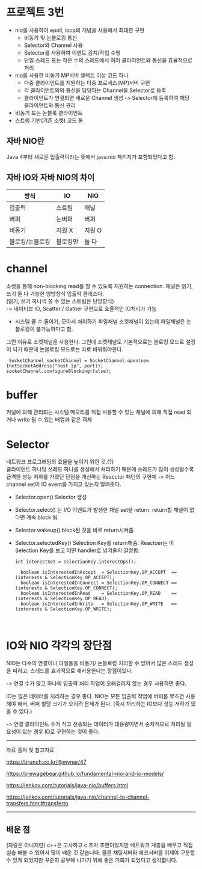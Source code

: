 # 프로젝트 3번

- nio를 사용하여 epoll, iocp의 개념을 사용해서 최대한 구현
  - 비동기 및 논블로킹 통신
  - Selector와 Channel 사용
  - Selector를 사용하여 이벤트 감지/작업 수행
  - 단일 스레드 또는 작은 수의 스레드에서 여러 클라이언트와 통신을 효율적으로 처리
-  nio를 사용한 비동기 MP서버 셀렉트 이상 코드 하나
   -  다중 클라이언트를 지원하는 다중 프로세스(MP)서버 구현
   -  각 클라이언트와의 통신을 담당하는 Channel을 Selector로 등록
   -  클라이언트가 연결되면 새로운 Channel 생성 -> Selector에 등록하여 해당 클라이언트와 통신 관리
- 비동기 또는 논블록 클라이언트
- 스트림 기반(기존 소켓) 코드 둘

## 자바 NIO란
Java 4부터 새로운 입출력이라는 뜻에서 java.nio 패키지가 포함되었다고 함.   

자바 IO와 자바 NIO의 차이
-----
|방식|IO|NIO|
|---|---|---|
|입출력|스트림|채널|
|버퍼|논버퍼|버퍼|
|비동기|지원 X|지원 O|
|블로킹/논블로킹|블로킹만|둘 다|

channel
=======
소켓을 통해 non-blocking read를 할 수 있도록 지원하는 connection. 
채널은 읽기, 쓰기 둘 다 가능한 양방향식 입출력 클래스다.  
(읽기, 쓰기 하나씩 쓸 수 있는 스트림은 단방향식)   
-> 네이티브 IO, Scatter / Gather 구현으로 효율적인 IO처리가 가능   
   * 시스템 콜 수 줄이기, 모아서 처리하기
파일채널 소켓채널이 있는데 파일채널은 논블로킹이 불가능하다고 함.   

그런 이유로 소켓채널을 사용한다. 그런데 소켓채널도 기본적으로는 블로킹 모드로 설정이 되기 때문에 논블로킹 모드로는 따로 바꿔줘야한다.

```
 SocketChannel socketChannel = SocketChannel.open(new InetSocketAddress("host ip", port));
socketChannel.configureBlocking(false);
```

buffer
====
커널에 의해 관리되는 시스템 메모리를 직접 사용할 수 있는 채널에 의해 직접 read 되거나 write 될 수 있는 배열과 같은 객체

Selector
====
네트워크 프로그래밍의 효율을 높이기 위한 것.(?)      
클라이언트 하나당 쓰레드 하나를 생성해서 처리하기 때문에 쓰레드가 많이 생성될수록 급격한 성능 저하를 가졌던 단점을 개선하는 Reacctor 패턴의 구현체 
-> 어느 channel set이 IO event를 가지고 있는지 알려준다.

- Selector.open() Selector 생성
- Selector.select() 는 I/O 이벤트가 발생한 채널 set을 return. return할 채널이 없다면 계속 block 됨.
- Selector.wakeup() block된 것을 바로 return시켜줌.
- Selector.selectedKey() Selection Key를 return해줌. Reactoer는 이 Selection Key를 보고 어떤 handler로 넘겨줄지 결정함.
 
  ```
  int interestSet = selectionKey.interestOps();

    boolean isInterestedInAccept  = SelectionKey.OP_ACCEPT  == (interests & SelectionKey.OP_ACCEPT);
    boolean isInterestedInConnect = SelectionKey.OP_CONNECT == (interests & SelectionKey.OP_CONNECT);
    boolean isInterestedInRead    = SelectionKey.OP_READ    == (interests & SelectionKey.OP_READ);
    boolean isInterestedInWrite   = SelectionKey.OP_WRITE   == (interests & SelectionKey.OP_WRITE);



IO와 NIO 각각의 장단점
=====
NIO는 다수의 연결이나 파일들을 비동기/ 논블로킹 처리할 수 있어서 많은 스레드 생성을 피하고, 스레드를 효과적으로 재사용한다는 장점이있다.   

-> 연결 수가 많고 하나의 입출력 처리 작업이 오래걸리지 않는 경우 사용하면 좋다.

IO는 많은 데이터를 처리하는 경우 좋다. NIO는 모든 입출력 작업에 버퍼를 무조건 사용해야 해서, 버퍼 할당 크기가 오히려 문제가 된다. (즉시 처리하는 IO보다 성능 저하가 있을 수 있다.)   

-> 연결 클라이언트 수가 적고 전송되는 데이터가 대용량이면서 순차적으로 처리될 필요성이 있는 경우 IO로 구현하는 것이 좋다.




-------------------
자료 출처 및 참고자료

<https://brunch.co.kr/@myner/47>

<https://brewagebear.github.io/fundamental-nio-and-io-models/>

<https://jenkov.com/tutorials/java-nio/buffers.html>

<https://jenkov.com/tutorials/java-nio/channel-to-channel-transfers.html#transferto>

------

## 배운 점
(자랑은 아니지만) c++은 고사하고 c 조차 초면이었지만 네트워크 계층을 배우고 직접 실습 해볼 수 있어서 많이 배운 것 같습니다. 물론 채팅서버와 에코서버를 이제야 구분할 수 있게 되었지만 꾸준히 공부해 나가기 위해 좋은 기회가 되었다고 생각합니다. 
